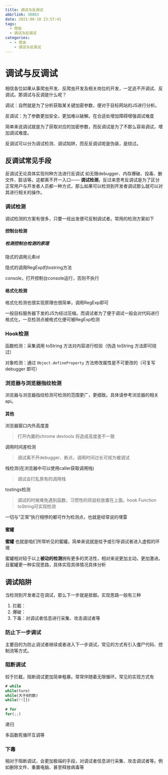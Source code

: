 ```yaml
---
title: 调试与反调试
abbrlink: 30883
date: 2021-08-18 23:57:41
tags:
  - 爬虫
  - 调试与反调试
categories:
  - - 爬虫
    - 调试与反调试
---
```




# 调试与反调试

相信各位如果从事爬虫开发、反爬虫开发及相关岗位的开发，一定逃不开调试、反调试。那调试与反调是什么呢？

调试：自然就是为了分析获取某关键加密参数，便对于目标网站的JS进行分析。

反调试：为了参数更加安全，更加难以破解。在合适处增加障碍增强调试难度

简单来说调试就是为了获取对应的加密参数，而反调试是为了不那么容易调试，增加调试难度。

反调试可以分为调试检测、调试陷阱，而反反调试呢是伪装，是绕过。

<!--more-->

## 反调试常见手段

反调试无论具体实现何种方法进行反调试 如无限debugger、内存爆破、投毒、删文件、脏话等。这都离不开一入口—— **调试检测**，反过来思考反调试是为了区分正常用户与开发者人员都一种方式，那么如果可以检测到开发者调试那么就可以对其进行相关的操作。

### 调试检测

调试检测的方案有很多，只要一经出发便可反制调试者。常用的检测方案如下

#### 控制台检测

##### 检测控制台检测的原理

隐式的调用元素id

隐式的调用RegExp的tostring方法

console，打开控制台console运行，否则不执行

#### 格式化检测

格式化检测也很实现原理也很简单，调用RegExp即可

一般目标服务器下发的JS为经过压缩。而调试者为了便于调试一般会对代码进行格式化，一旦检测点被格式化便可被RegExp检测

### Hook检测

函数检测：采集调用 toString 方法对内容进行校验（伪造 toString 方法即可绕过）

对象检测：通过 `Object.defineProperty` 方法修改属性是不可更改的（可复写 debugger 即可）

### 浏览器与浏览器指纹检测

浏览器与浏览器指纹检测可检测的范围更广，更细致。具体请参考浏览器的相关api。

#### 其他

浏览器窗口内外高度差

> 打开内置的chrome devtools 将造成高度差不一致

调用时间差检测

> 调试离不开debugger、断点，调用时间过长可视为被调试

栈检测(在浏览器中可以使用caller获取调用栈)

> 调试会打乱原有的调用栈

tostings检测

> 调试的时候难免遇到函数，习惯性的将鼠标放置在上面。hook Function toString可实现检测

一切与“正常”执行相悖的都可作为检测点，也就是经常说的埋雷

#### 蜜罐

**蜜罐** 也就是咱们所常听见的蜜罐。简单来说就是给予或引导调试者进入虚假的环境

蜜罐相对较于以上**被动的检测**拥有更多的灵活性，相对来说更加主动，更加激进。且蜜罐更一种实现思路，具体实现具体情况具体分析



## 调试陷阱

当检测到开发者正在调试，那么下一步就是抵御。实现思路一般有三种

1. 拦截：
2. 爆破：
3. 下毒：对调试者信息进行采集、攻击调试者等

### 防止下一步调试

主要目的为防止调试者继续或者进入下一步调试，常见的方式有引入僵尸代码、控制流等方式。

### 阻断调试

较于拦截，阻断调试更加简单粗暴。常常伴随着无限循环。常见的实现方式有

```js
# while
while(ture)
while(大于0的数)
while(!![])
  
# for
for(;;)
```

递归

多函数死循环互调等

### 下毒

相对于阻断调试，会更加极端的手段，对调试者信息进行采集、攻击调试者等。例如删除文件、重置电脑、甚至释放病毒等











